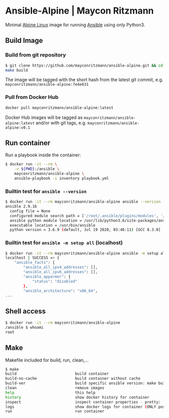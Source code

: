 # Ansible-Alpine | Maycon Ritzmann

Minimal [Alpine Linux](https://alpinelinux.org/) image for running [Ansible](https://www.ansible.com/) using only Python3.

## Build Image

### Build from git repository

```bash
$ git clone https://github.com/mayconritzmann/ansible-alpine.git && cd ansible-alpine
make build
```

The image will be tagged with the short hash from the latest git commit, e.g. `mayconritzmann/ansible-alpine:7e4e631`

### Pull from Docker Hub

```bash
docker pull mayconritzmann/ansible-alpine:latest
```

Docker Hub images will be tagged as `mayconritzmann/ansible-alpine:latest` and/or with git tags, e.g. `mayconritzmann/ansible-alpine:v0.1`

## Run container

Run a playbook inside the container:

```bash
$ docker run -it --rm \
    -v ${PWD}:/ansible \
    mayconritzmann/ansible-alpine \
    ansible-playbook -i inventory playbook.yml
```

### Builtin test for `ansible --version`

```bash
$ docker run -it --rm mayconritzmann/ansible-alpine ansible --version
ansible 2.9.16
  config file = None
  configured module search path = ['/root/.ansible/plugins/modules', '/usr/share/ansible/plugins/modules']
  ansible python module location = /usr/lib/python3.6/site-packages/ansible
  executable location = /usr/bin/ansible
  python version = 3.6.9 (default, Jul 19 2020, 03:46:11) [GCC 8.3.0]
```

### Builtin test for `ansible -m setup all` (localhost)

```bash
$ docker run -it --rm mayconritzmann/ansible-alpine ansible -m setup all
localhost | SUCCESS => {
    "ansible_facts": {
        "ansible_all_ipv4_addresses": [],
        "ansible_all_ipv6_addresses": [],
        "ansible_apparmor": {
            "status": "disabled"
        },
        "ansible_architecture": "x86_64",
...
```

## Shell access

```bash
$ docker run -it --rm mayconritzmann/ansible-alpine
/ansible $ whoami
root
```

## Make

Makefile included for build, run, clean,...

```bash
$ make
build                          build container
build-no-cache                 build container without cache
build-ver                      build specific ansible version: make build-ver ALPINE_VERSION="3.9" ANSIBLE_VERSION="2.9.16"
clean                          remove images
help                           this help
history                        show docker history for container
inspect                        inspect container properties - pretty: 'make inspect | jq .' requires jq
logs                           show docker logs for container (ONLY possible while container is running)
run                            run container
```
